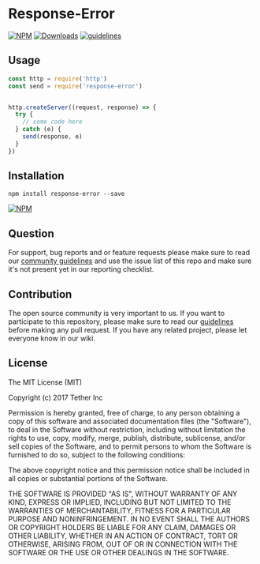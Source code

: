 # Response-Error

[![NPM](https://img.shields.io/npm/v/response-error.svg)](https://www.npmjs.com/package/response-error)
[![Downloads](https://img.shields.io/npm/dm/response-error.svg)](http://npm-stat.com/charts.html?package=response-error)
[![guidelines](https://tether.github.io/contribution-guide/badge-guidelines.svg)](https://github.com/tether/contribution-guide)



## Usage

```js
const http = require('http')
const send = require('response-error')


http.createServer((request, response) => {
  try {
    // some code here
  } catch (e) {
    send(response, e)
  }
})
```

## Installation

```shell
npm install response-error --save
```

[![NPM](https://nodei.co/npm/response-error.png)](https://nodei.co/npm/response-error/)


## Question

For support, bug reports and or feature requests please make sure to read our
<a href="https://github.com/tether/contribution-guide/blob/master/community.md" target="_blank">community guidelines</a> and use the issue list of this repo and make sure it's not present yet in our reporting checklist.

## Contribution

The open source community is very important to us. If you want to participate to this repository, please make sure to read our <a href="https://github.com/tether/contribution-guide" target="_blank">guidelines</a> before making any pull request. If you have any related project, please let everyone know in our wiki.

## License

The MIT License (MIT)

Copyright (c) 2017 Tether Inc

Permission is hereby granted, free of charge, to any person obtaining a copy of this software and associated documentation files (the "Software"), to deal in the Software without restriction, including without limitation the rights to use, copy, modify, merge, publish, distribute, sublicense, and/or sell copies of the Software, and to permit persons to whom the Software is furnished to do so, subject to the following conditions:

The above copyright notice and this permission notice shall be included in all copies or substantial portions of the Software.

THE SOFTWARE IS PROVIDED "AS IS", WITHOUT WARRANTY OF ANY KIND, EXPRESS OR IMPLIED, INCLUDING BUT NOT LIMITED TO THE WARRANTIES OF MERCHANTABILITY, FITNESS FOR A PARTICULAR PURPOSE AND NONINFRINGEMENT. IN NO EVENT SHALL THE AUTHORS OR COPYRIGHT HOLDERS BE LIABLE FOR ANY CLAIM, DAMAGES OR OTHER LIABILITY, WHETHER IN AN ACTION OF CONTRACT, TORT OR OTHERWISE, ARISING FROM, OUT OF OR IN CONNECTION WITH THE SOFTWARE OR THE USE OR OTHER DEALINGS IN THE SOFTWARE.
